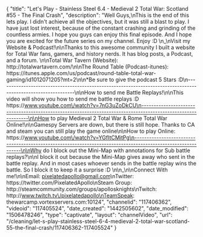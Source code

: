 {
    "title": "Let's Play - Stainless Steel 6.4 - Medieval 2 Total War: Scotland #55 - The Final Crash",
    "description": "Well Guys,\nThis is the end of this lets play.  I didn't achieve all the objectives, but it was still a blast to play.  I have just lost interest, because of the constant crashing and grinding of the countless armies.  I hope you guys can enjoy this final episode.  And I hope you are excited for the future series on my channel. Enjoy :D  \n_\nVisit my Website & Podcast!\n\nThanks to this awesome community I built a website for Total War fans, gamers, and history nerds.  It has blog posts, a Podcast, and a forum.  \n\nTotal War Tavern (Website): http:\/\/totalwartavern.com\/\n\nThe Round Table (Podcast-itunes): https:\/\/itunes.apple.com\/us\/podcast\/round-table-total-war-gaming\/id1012071205?mt=2\n\n*Be sure to give the podcast 5 Stars :D\n-------------------------------------------------------------------------------------------------------------\n\nHow to send me Battle Replays!\n\nThis video will show you how to send me battle replays :D https:\/\/www.youtube.com\/watch?v=7nG3uZoDkCU\n-------------------------------------------------------------------------------------------------------------\n\nHow to play Medieval 2 Total War & Rome Total War Online!\n\nGamespy Servers are down, but there is still hope.  Thanks to CA and steam you can still play the game online\n\nHow to play Online: https:\/\/www.youtube.com\/watch?v=YGfItCMitPg\n-------------------------------------------------------------------------------------------------------------\n\nWhy do I block out the Mini-Map with annotations for Sub battle replays?\n\nI block it out because the Mini-Map gives away who sent in the battle replay.  And in most cases whoever sends in the battle replay wins the battle.  So I block it to keep it a surprise :D  \n\n_\n\nConnect With me!\n\nEmail: pixelatedapollo@gmail.com\nTwitter: https:\/\/twitter.com\/PixelatedApollo\nSteam Group:  http:\/\/steamcommunity.com\/groups\/apollosknights\nTwitch: http:\/\/www.twitch.tv\/pixelatedapollo\nTeamSpeak: thewarcamp.vortexservers.com:10124",
    "channelid": "117406362",
    "videoid": "117405524",
    "date_created": "1442505602",
    "date_modified": "1506478246",
    "type": "captivate",
    "layout": "channelVideo",
    "url": "\/cleaning\/let-s-play-stainless-steel-6-4-medieval-2-total-war-scotland-55-the-final-crash\/117406362-117405524"
}